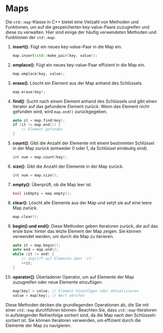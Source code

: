 # Maps
Die `std::map`-Klasse in C++ bietet eine Vielzahl von Methoden und Funktionen, um auf die gespeicherten key-value-Paare zuzugreifen und diese zu verwalten. Hier sind einige der häufig verwendeten Methoden und Funktionen der `std::map`:

1. **insert()**: Fügt ein neues key-value-Paar in die Map ein.
   
   ```cpp
   map.insert(std::make_pair(key, value));
   ```

2. **emplace()**: Fügt ein neues key-value-Paar effizient in die Map ein.

   ```cpp
   map.emplace(key, value);
   ```

3. **erase()**: Löscht ein Element aus der Map anhand des Schlüssels.

   ```cpp
   map.erase(key);
   ```

4. **find()**: Sucht nach einem Element anhand des Schlüssels und gibt einen Iterator auf das gefundene Element zurück. Wenn das Element nicht gefunden wird, wird `map.end()` zurückgegeben.

   ```cpp
   auto it = map.find(key);
   if (it != map.end()) {
       // Element gefunden
   }
   ```

5. **count()**: Gibt die Anzahl der Elemente mit einem bestimmten Schlüssel in der Map zurück (entweder 0 oder 1, da Schlüssel eindeutig sind).

   ```cpp
   int num = map.count(key);
   ```

6. **size()**: Gibt die Anzahl der Elemente in der Map zurück.

   ```cpp
   int num = map.size();
   ```

7. **empty()**: Überprüft, ob die Map leer ist.

   ```cpp
   bool isEmpty = map.empty();
   ```

8. **clear()**: Löscht alle Elemente aus der Map und setzt sie auf eine leere Map zurück.

   ```cpp
   map.clear();
   ```

9. **begin() und end()**: Diese Methoden geben Iteratoren zurück, die auf das erste bzw. hinter das letzte Element der Map zeigen. Sie können verwendet werden, um durch die Map zu iterieren.

   ```cpp
   auto it = map.begin();
   auto end = map.end();
   while (it != end) {
       // Zugriff auf Elemente über 'it'
       ++it;
   }
   ```

10. **operator[]**: Überladener Operator, um auf Elemente der Map zuzugreifen oder neue Elemente einzufügen.

    ```cpp
    map[key] = value; // Element hinzufügen oder aktualisieren
    value = map[key]; // Wert abrufen
    ```

Diese Methoden decken die grundlegenden Operationen ab, die Sie mit einer `std::map` durchführen können. Beachten Sie, dass `std::map`-Iteratoren in aufsteigender Reihenfolge sortiert sind, da die Map nach den Schlüsseln sortiert ist. Sie können Iteratoren verwenden, um effizient durch die Elemente der Map zu navigieren.
